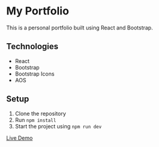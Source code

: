 # My Portfolio

This is a personal portfolio built using React and Bootstrap.

## Technologies
- React
- Bootstrap
- Bootstrap Icons
- AOS

## Setup
1. Clone the repository
2. Run `npm install`
3. Start the project using `npm run dev`

[Live Demo](https://MuxBH28.github.io/)